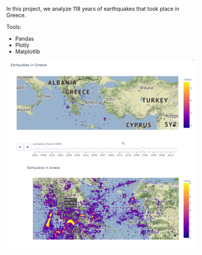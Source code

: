 In this project, we analyze 118 years of earthquakes that took place in Greece.

Tools:
- Pandas
- Plotly
- Matplotlib

![gif](./static/gif_earthquakes.gif)
![img](./static/greece.PNG)